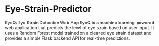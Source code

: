 # Eye-Strain-Predictor
EyeQ: Eye Strain Detection Web App EyeQ is a machine learning-powered web application that predicts the level of eye strain based on user input. It uses a Random Forest model trained on a cleaned eye strain dataset and provides a simple Flask backend API for real-time predictions.
